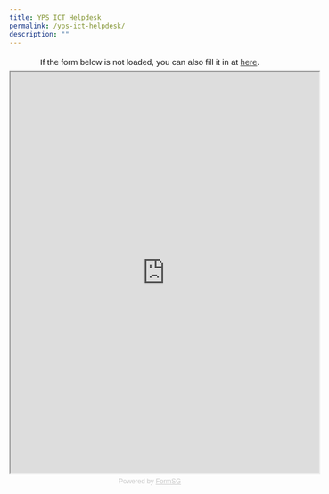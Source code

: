 ```yaml
---
title: YPS ICT Helpdesk
permalink: /yps-ict-helpdesk/
description: ""
---
```

<center>
<div
  style="
    font-family: Sans-Serif;
    font-size: 15px;
    color: #000;
    opacity: 0.9;
    padding-top: 5px;
    padding-bottom: 8px;
  "
>
  If the form below is not loaded, you can also fill it in at
  <a href="https://form.gov.sg/5efd62ba6c04960012cf139c">here</a>.
</div>

<!-- Change the width and height values to suit you best -->
<iframe
  id="iframe"
  src="https://form.gov.sg/5efd62ba6c04960012cf139c"
  style="width: 110%; height: 720px"
></iframe>

<div
  style="
    font-family: Sans-Serif;
    font-size: 12px;
    color: #999;
    opacity: 0.5;
    padding-top: 5px;
  "
>
  Powered by <a href="https://form.gov.sg" style="color: #999">FormSG</a>
</div>
</center>